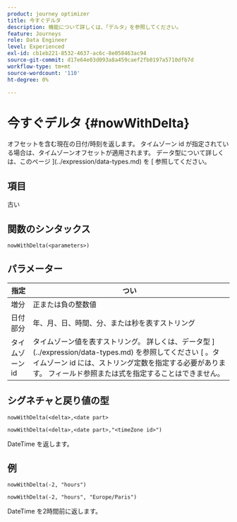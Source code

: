 ```yaml
---
product: journey optimizer
title: 今すぐデルタ
description: 機能について詳しくは、「デルタ」を参照してください。
feature: Journeys
role: Data Engineer
level: Experienced
exl-id: cb1eb221-8532-4637-ac6c-8e058463ac94
source-git-commit: d17e64e03d093a8a459caef2fb0197a5710dfb7d
workflow-type: tm+mt
source-wordcount: '110'
ht-degree: 0%

---
```


# 今すぐデルタ {#nowWithDelta}

オフセットを含む現在の日付/時刻を返します。 タイムゾーン id が指定されている場合は、タイムゾーンオフセットが適用されます。 データ型について詳しくは、このページ ](../expression/data-types.md) を [ 参照してください。

## 項目

古い

## 関数のシンタックス

`nowWithDelta(<parameters>)`

## パラメーター

| 指定 | つい |
|--- |--- |
| 増分 | 正または負の整数値 |
| 日付部分 | 年、月、日、時間、分、または秒を表すストリング |
| タイムゾーン id | タイムゾーン値を表すストリング。 詳しくは、データ型 ](../expression/data-types.md) を参照してください [ 。タイムゾーン id には、ストリング定数を指定する必要があります。 フィールド参照または式を指定することはできません。 |

## シグネチャと戻り値の型

`nowWithDelta(<delta>,<date part>`

`nowWithDelta(<delta>,<date part>,"<timeZone id>")`

DateTime を返します。

## 例

`nowWithDelta(-2, "hours")`

`nowWithDelta(-2, "hours", "Europe/Paris")`

DateTime を2時間前に返します。
